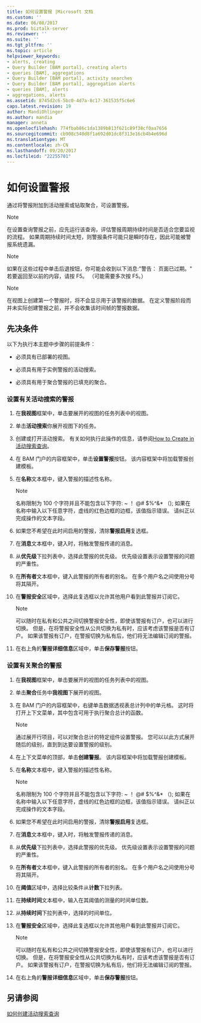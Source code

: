 ```yaml
---
title: 如何设置警报 |Microsoft 文档
ms.custom: ''
ms.date: 06/08/2017
ms.prod: biztalk-server
ms.reviewer: ''
ms.suite: ''
ms.tgt_pltfrm: ''
ms.topic: article
helpviewer_keywords:
- alerts, creating
- Query Builder [BAM portal], creating alerts
- queries [BAM], aggregations
- Query Builder [BAM portal], activity searches
- Query Builder [BAM portal], aggregation alerts
- queries [BAM], alerts
- aggregations, alerts
ms.assetid: 8745d2c6-5bc0-4d7a-8c17-361535f5c6e6
caps.latest.revision: 19
author: MandiOhlinger
ms.author: mandia
manager: anneta
ms.openlocfilehash: 774fbab86c1da1389b813f621c89f38cf0aa7656
ms.sourcegitcommit: cb908c540d8f1a692d01dc8f313e16cb4b4e696d
ms.translationtype: MT
ms.contentlocale: zh-CN
ms.lasthandoff: 09/20/2017
ms.locfileid: "22255701"
---
```

# <a name="how-to-set-an-alert"></a>如何设置警报
通过将警报附加到活动搜索或钻取聚合，可设置警报。  
  
> [!NOTE]
>  在设置查询警报之前，应先运行该查询，评估警报周期持续时间是否适合您要监视的流程。 如果周期持续时间太短，则警报条件可能只是瞬时存在，因此可能被警报系统遗漏。  
  
> [!NOTE]
>  如果在这些过程中单击后退按钮，你可能会收到以下消息:"警告： 页面已过期。" 若要返回至以前的内容，请按 F5。 （可能需要多次按 F5。）  
  
> [!NOTE]
>  在视图上创建第一个警报时，将不会显示用于该警报的数据。 在定义警报阶段而并未实际创建警报之前，并不会收集该时间帧的警报数据。  
  
## <a name="prerequisites"></a>先决条件  
 以下为执行本主题中步骤的前提条件：  
  
-   必须具有已部署的视图。  
  
-   必须具有用于实例警报的活动搜索。  
  
-   必须具有用于聚合警报的已填充的聚合。  
  
### <a name="to-set-an-alert-on-an-activity-search"></a>设置有关活动搜索的警报  
  
1.  在**我视图**框架中，单击要展开的视图的任务列表中的视图。  
  
2.  单击**活动搜索**你展开视图下的任务。  
  
3.  创建或打开活动搜索。 有关如何执行此操作的信息，请参阅[How to Create in 活动搜索查询](../core/how-to-create-a-query-in-activity-search.md)。  
  
4.  在 BAM 门户的内容框架中，单击**设置警报**按钮。 该内容框架中将加载警报创建模板。  
  
5.  在**名称**文本框中，键入警报的描述性名称。  
  
    > [!NOTE]
    >  名称限制为 100 个字符并且不能包含以下字符: ~ ！ @# $%^&amp;* （); 如果在名称中输入以下任意字符，虚线的红色边框的边框，该值指示错误。 请纠正以完成操作的文本字段。  
  
6.  如果您不希望在此时间启用的警报，清除**警报启用**复选框。  
  
7.  在**消息**文本框中，键入时，将触发警报传递的消息。  
  
8.  从**优先级**下拉列表中，选择此警报的优先级。 优先级设置表示设置警报的问题的严重性。  
  
9. 在**所有者**文本框中，键入此警报的所有者的别名。 在多个用户名之间使用分号将其隔开。  
  
10. 在**警报安全**区域中，选择此复选框以允许其他用户看到此警报并订阅它。  
  
    > [!NOTE]
    >  可以随时在私有和公共之间切换警报安全性，即使该警报有订户，也可以进行切换。 但是，在将警报安全性从公共切换为私有时，应该考虑该警报是否有订户。 如果该警报有订户，在警报切换为私有后，他们将无法编辑订阅的警报。  
  
11. 在右上角的**警报详细信息**区域中，单击**保存警报**按钮。  
  
### <a name="to-set-an-alert-on-an-aggregation"></a>设置有关聚合的警报  
  
1.  在**我视图**框架中，单击要展开的视图的任务列表中的视图。  
  
2.  单击**聚合**任务中**我视图**下展开的视图。  
  
3.  在 BAM 门户的内容框架中，右键单击数据透视表总计列中的单元格。 这时将打开上下文菜单，其中包含可用于执行聚合总计的函数。  
  
    > [!NOTE]
    >  通过展开行项目，可以对聚合总计的特定组件设置警报。 您可以以此方式展开随后的级别，直到到达要设置警报的级别。  
  
4.  在上下文菜单的顶部，单击**创建警报**。 该内容框架中将加载警报创建模板。  
  
5.  在**名称**文本框中，键入警报的描述性名称。  
  
    > [!NOTE]
    >  名称限制为 100 个字符并且不能包含以下字符: ~ ！ @# $%^&amp;* （); 如果在名称中输入以下任意字符，虚线的红色边框的边框，该值指示错误。 请纠正以完成操作的文本字段。  
  
6.  如果您不希望在此时间启用的警报，清除**警报启用**复选框。  
  
7.  在**消息**文本框中，键入时，将触发警报传递的消息。  
  
8.  从**优先级**下拉列表中，选择此警报的优先级。 优先级设置表示设置警报的问题的严重性。  
  
9. 在**所有者**文本框中，键入此警报的所有者的别名。 在多个用户名之间使用分号将其隔开。  
  
10. 在**阈值**区域中，选择比较条件从**计数**下拉列表。  
  
11. 在**持续时间**文本框中，输入在其阈值的测量的时间单位数。  
  
12. 从**持续时间**下拉列表中，选择的时间单位。  
  
13. 在**警报安全**区域中，选择此复选框以允许其他用户看到此警报并订阅它。  
  
    > [!NOTE]
    >  可以随时在私有和公共之间切换警报安全性，即使该警报有订户，也可以进行切换。 但是，在将警报安全性从公共切换为私有时，应该考虑该警报是否有订户。 如果该警报有订户，在警报切换为私有后，他们将无法编辑订阅的警报。  
  
14. 在右上角的**警报详细信息**区域中，单击**保存警报**按钮。  
  
## <a name="see-also"></a>另请参阅  
 [如何创建活动搜索查询](../core/how-to-create-a-query-in-activity-search.md)